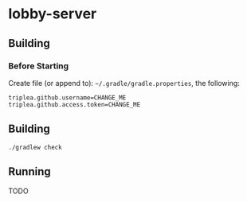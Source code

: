 # lobby-server


## Building


### Before Starting

Create file (or append to):  `~/.gradle/gradle.properties`, the following:

```
triplea.github.username=CHANGE_ME
triplea.github.access.token=CHANGE_ME
```


## Building

```
./gradlew check
```

## Running 

TODO


